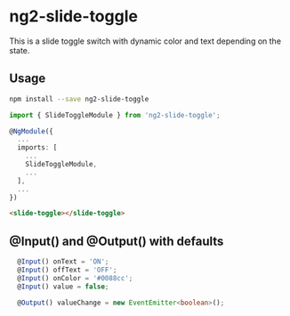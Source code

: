 # ng2-slide-toggle

This is a slide toggle switch with dynamic color and text depending on the state.


## Usage

```bash
npm install --save ng2-slide-toggle
```

```typescript
import { SlideToggleModule } from 'ng2-slide-toggle';

@NgModule({
  ...
  imports: [
    ...
    SlideToggleModule,
    ...
  ],
  ...
})
```

```html
<slide-toggle></slide-toggle>
```

## @Input() and @Output() with defaults

```typescript
  @Input() onText = 'ON';
  @Input() offText = 'OFF';
  @Input() onColor = '#0088cc';
  @Input() value = false;

  @Output() valueChange = new EventEmitter<boolean>();
```